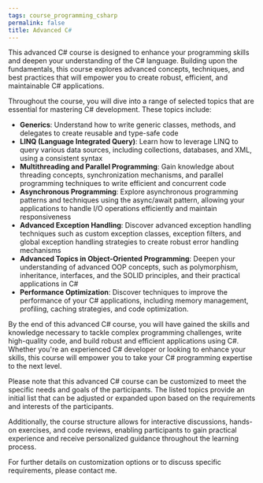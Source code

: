```yaml
---
tags: course_programming_csharp
permalink: false
title: Advanced C#
---
```


This advanced C# course is designed to enhance your programming skills and deepen your understanding of the C# language. Building upon the fundamentals, this course explores advanced concepts, techniques, and best practices that will empower you to create robust, efficient, and maintainable C# applications.

Throughout the course, you will dive into a range of selected topics that are essential for mastering C# development. These topics include:

- **Generics**: Understand how to write generic classes, methods, and delegates to create reusable and type-safe code
- **LINQ (Language Integrated Query)**: Learn how to leverage LINQ to query various data sources, including collections, databases, and XML, using a consistent syntax
- **Multithreading and Parallel Programming**: Gain knowledge about threading concepts, synchronization mechanisms, and parallel programming techniques to write efficient and concurrent code
- **Asynchronous Programming**: Explore asynchronous programming patterns and techniques using the async/await pattern, allowing your applications to handle I/O operations efficiently and maintain responsiveness
- **Advanced Exception Handling**: Discover advanced exception handling techniques such as custom exception classes, exception filters, and global exception handling strategies to create robust error handling mechanisms
- **Advanced Topics in Object-Oriented Programming**: Deepen your understanding of advanced OOP concepts, such as polymorphism, inheritance, interfaces, and the SOLID principles, and their practical applications in C#
- **Performance Optimization**: Discover techniques to improve the performance of your C# applications, including memory management, profiling, caching strategies, and code optimization.

By the end of this advanced C# course, you will have gained the skills and knowledge necessary to tackle complex programming challenges, write high-quality code, and build robust and efficient applications using C#. Whether you're an experienced C# developer or looking to enhance your skills, this course will empower you to take your C# programming expertise to the next level.

Please note that this advanced C# course can be customized to meet the specific needs and goals of the participants. The listed topics provide an initial list that can be adjusted or expanded upon based on the requirements and interests of the participants.

Additionally, the course structure allows for interactive discussions, hands-on exercises, and code reviews, enabling participants to gain practical experience and receive personalized guidance throughout the learning process.

For further details on customization options or to discuss specific requirements, please contact me.
